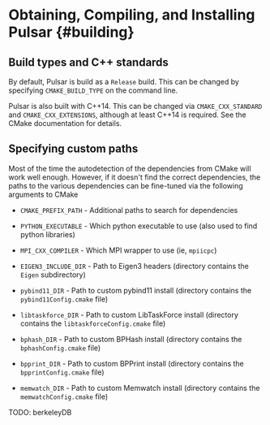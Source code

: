 Obtaining, Compiling, and Installing Pulsar                          {#building}
===========================================

Build types and C++ standards
-------------------------------

By default, Pulsar is build as a `Release` build. This can be changed
by specifying `CMAKE_BUILD_TYPE` on the command line.

Pulsar is also built with C++14. This can be changed via `CMAKE_CXX_STANDARD`
and `CMAKE_CXX_EXTENSIONS`, although at least C++14 is required.
See the CMake documentation for details.


Specifying custom paths
-------------------------------

Most of the time the autodetection of the dependencies from CMake will
work well enough. However, if it doesn't find the correct dependencies,
the paths to the various dependencies can be fine-tuned via
the following arguments to CMake

- `CMAKE_PREFIX_PATH` - Additional paths to search for dependencies

- `PYTHON_EXECUTABLE` - Which python executable to use (also used to find
                        python libraries)

- `MPI_CXX_COMPILER` - Which MPI wrapper to use (ie, `mpiicpc`)

- `EIGEN3_INCLUDE_DIR` - Path to Eigen3 headers (directory
                         contains the `Eigen` subdirectory)

- `pybind11_DIR` - Path to custom pybind11 install (directory contains the
                   `pybind11Config.cmake` file)

- `libtaskforce_DIR` - Path to custom LibTaskForce install (directory contains the
                       `libtaskforceConfig.cmake` file)

- `bphash_DIR` - Path to custom BPHash install (directory contains the
                 `bphashConfig.cmake` file)

- `bpprint_DIR` - Path to custom BPPrint install (directory contains the
                 `bpprintConfig.cmake` file)

- `memwatch_DIR` - Path to custom Memwatch install (directory contains the
                   `memwatchConfig.cmake` file)

TODO: berkeleyDB
